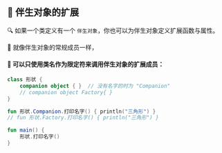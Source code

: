 ## 🚀 伴生对象的扩展

🔍 如果一个类定义有一个 `伴生对象`，你也可以为伴生对象定义扩展函数与属性。

🌟 就像伴生对象的常规成员一样，

#### 🎯 可以只使用类名作为限定符来调用伴生对象的扩展成员：

```kotlin
class 形状 {
    companion object { }  // 没有名字的时为 "Companion"
    // companion object Factory{ }
}

fun 形状.Companion.打印名字() { println("三角形") }
// fun 形状.Factory.打印名字() { println("三角形") }

fun main() {
    形状.打印名字()
}
```